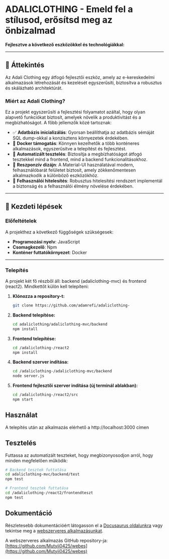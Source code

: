 # ADALICLOTHING - Emeld fel a stílusod, erősítsd meg az önbizalmad

**Fejlesztve a következő eszközökkel és technológiákkal:**

------

## 📝 Áttekintés

Az Adali Clothing egy átfogó fejlesztői eszköz, amely az e-kereskedelmi alkalmazások létrehozását és kezelését egyszerűsíti, biztosítva a robusztus és skálázható architektúrát.

### Miért az Adali Clothing?

Ez a projekt egyszerűsíti a fejlesztési folyamatot azáltal, hogy olyan alapvető funkciókat biztosít, amelyek növelik a produktivitást és a megbízhatóságot. A főbb jellemzők közé tartoznak:

- ✅ **Adatbázis inicializálás**: Gyorsan beállíthatja az adatbázis sémáját SQL dump-okkal a konzisztens környezetek érdekében.
- 🐳 **Docker támogatás**: Könnyen kezelhetők a több konténeres alkalmazások, egyszerűsítve a telepítést és fejlesztést.
- 🧪 **Automatizált tesztelés**: Biztosítja a megbízhatóságot átfogó tesztekkel mind a frontend, mind a backend funkcionalitásokhoz.
- 📱 **Reszponzív dizájn**: A Material-UI használatával modern, felhasználóbarát felületet biztosít, amely zökkenőmentesen alkalmazkodik a különböző eszközökhöz.
- 🔐 **Felhasználói hitelesítés**: Robusztus hitelesítési rendszert implementál a biztonság és a felhasználói élmény növelése érdekében.

---

## 🚀 Kezdeti lépések

### Előfeltételek

A projekthez a következő függőségek szükségesek:

- **Programozási nyelv**: JavaScript
- **Csomagkezelő**: Npm
- **Konténer futtatókörnyezet**: Docker

---

### Telepítés

A projekt két fő részből áll: backend (adaliclothing-mvc) és frontend (react2). Mindkettőt külön kell telepíteni:

1. **Klónozza a repository-t:**
   ```bash
   git clone https://github.com/adamrefi/adaliclothing-
   ```

2. **Backend telepítése:**
   ```bash
   cd adaliclothing/adaliclothing-mvc/backend
   npm install
   ```

3. **Frontend telepítése:**
   ```bash
   cd /adaliclothing-/react2
   npm install
   ```

4. **Backend szerver indítása:**
   ```bash
   cd /adaliclothing-/adaliclothing-mvc/backend
   node server.js
   ```

5. **Frontend fejlesztői szerver indítása (új terminál ablakban):**
   ```bash
   cd /adaliclothing-/react2/src
   npm start
   ```

## Használat

A telepítés után az alkalmazás elérhető a http://localhost:3000 címen

## Tesztelés

Futtassa az automatizált teszteket, hogy megbizonyosodjon arról, hogy minden megfelelően működik:

```bash
# Backend tesztek futtatása
cd adaliclothing-mvc/backend/test
npm test
```

```bash
# Frontend tesztek futtatása
cd /adaliclothing-/react2/frontendteszt
npm test
```

## Dokumentáció

Részletesebb dokumentációért látogasson el a [Docusaurus oldalunkra](https://adalidocument.vercel.app) vagy tekintse meg a [webszerveres alkalmazásunkat](https://adaliclothing.vercel.app). 

A webszerveres alkalmazás GitHub repository-ja: [https://github.com/Mutyii0425/webes](https://github.com/Mutyii0425/webes)
